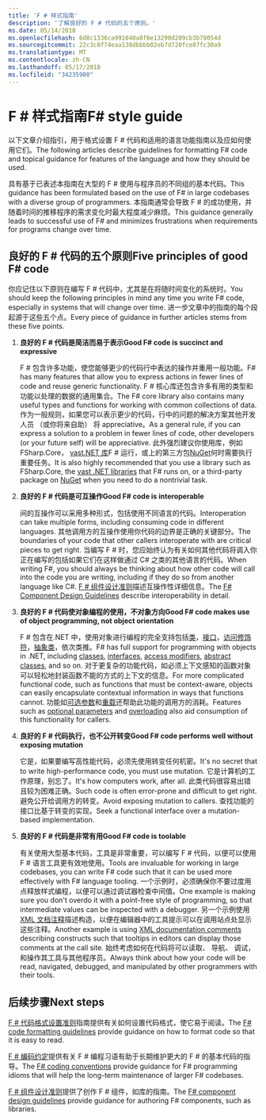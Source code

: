 ```yaml
---
title: 'F # 样式指南'
description: '了解良好的 F # 代码的五个原则。'
ms.date: 05/14/2018
ms.openlocfilehash: 6d8c1336ca991040a8f6e13290d209cb3b70054d
ms.sourcegitcommit: 22c3c8f74eaa138dbbbb02eb7d720fce87fc30a9
ms.translationtype: MT
ms.contentlocale: zh-CN
ms.lasthandoff: 05/17/2018
ms.locfileid: "34235900"
---
```

# <a name="f-style-guide"></a><span data-ttu-id="23ede-103">F # 样式指南</span><span class="sxs-lookup"><span data-stu-id="23ede-103">F# style guide</span></span>

<span data-ttu-id="23ede-104">以下文章介绍指引，用于格式设置 F # 代码和适用的语言功能指南以及应如何使用它们。</span><span class="sxs-lookup"><span data-stu-id="23ede-104">The following articles describe guidelines for formatting F# code and topical guidance for features of the language and how they should be used.</span></span>

<span data-ttu-id="23ede-105">具有基于已表述本指南在大型的 F # 使用与程序员的不同组的基本代码。</span><span class="sxs-lookup"><span data-stu-id="23ede-105">This guidance has been formulated based on the use of F# in large codebases with a diverse group of programmers.</span></span> <span data-ttu-id="23ede-106">本指南通常会导致 F # 的成功使用，并随着时间的推移程序的需求变化时最大程度减少麻烦。</span><span class="sxs-lookup"><span data-stu-id="23ede-106">This guidance generally leads to successful use of F# and minimizes frustrations when requirements for programs change over time.</span></span>

## <a name="five-principles-of-good-f-code"></a><span data-ttu-id="23ede-107">良好的 F # 代码的五个原则</span><span class="sxs-lookup"><span data-stu-id="23ede-107">Five principles of good F# code</span></span>

<span data-ttu-id="23ede-108">你应记住以下原则在编写 F # 代码中，尤其是在将随时间变化的系统时。</span><span class="sxs-lookup"><span data-stu-id="23ede-108">You should keep the following principles in mind any time you write F# code, especially in systems that will change over time.</span></span> <span data-ttu-id="23ede-109">进一步文章中的指南的每个段起源于这些五个点。</span><span class="sxs-lookup"><span data-stu-id="23ede-109">Every piece of guidance in further articles stems from these five points.</span></span>

1. <span data-ttu-id="23ede-110">**良好的 F # 代码是简洁而易于表示**</span><span class="sxs-lookup"><span data-stu-id="23ede-110">**Good F# code is succinct and expressive**</span></span>

    <span data-ttu-id="23ede-111">F # 包含许多功能，使您能够更少的代码行中表达的操作并重用一般功能。</span><span class="sxs-lookup"><span data-stu-id="23ede-111">F# has many features that allow you to express actions in fewer lines of code and reuse generic functionality.</span></span> <span data-ttu-id="23ede-112">F # 核心库还包含许多有用的类型和功能以处理的数据的通用集合。</span><span class="sxs-lookup"><span data-stu-id="23ede-112">The F# core library also contains many useful types and functions for working with common collections of data.</span></span> <span data-ttu-id="23ede-113">作为一般规则，如果您可以表示更少的代码，行中的问题的解决方案其他开发人员 （或你将来自助） 将 appreciative。</span><span class="sxs-lookup"><span data-stu-id="23ede-113">As a general rule, if you can express a solution to a problem in fewer lines of code, other developers (or your future self) will be appreciative.</span></span> <span data-ttu-id="23ede-114">此外强烈建议你使用库，例如 FSharp.Core， [vast.NET 库](https://docs.microsoft.com/dotnet/api/)F # 运行，或上的第三方包[NuGet](https://www.nuget.org/)何时需要执行重要任务。</span><span class="sxs-lookup"><span data-stu-id="23ede-114">It is also highly recommended that you use a library such as FSharp.Core, the [vast .NET libraries](https://docs.microsoft.com/dotnet/api/) that F# runs on, or a third-party package on [NuGet](https://www.nuget.org/) when you need to do a nontrivial task.</span></span>

2. <span data-ttu-id="23ede-115">**良好的 F # 代码是可互操作**</span><span class="sxs-lookup"><span data-stu-id="23ede-115">**Good F# code is interoperable**</span></span>

    <span data-ttu-id="23ede-116">间的互操作可以采用多种形式，包括使用不同语言的代码。</span><span class="sxs-lookup"><span data-stu-id="23ede-116">Interoperation can take multiple forms, including consuming code in different languages.</span></span> <span data-ttu-id="23ede-117">其他调用方的互操作使用你代码的边界是正确的关键部分。</span><span class="sxs-lookup"><span data-stu-id="23ede-117">The boundaries of your code that other callers interoperate with are critical pieces to get right.</span></span> <span data-ttu-id="23ede-118">当编写 F # 时，您应始终认为有关如何其他代码将调入你正在编写的包括如果它们在这样做通过 C# 之类的其他语言的代码。</span><span class="sxs-lookup"><span data-stu-id="23ede-118">When writing F#, you should always be thinking about how other code will call into the code you are writing, including if they do so from another language like C#.</span></span> <span data-ttu-id="23ede-119">[F # 组件设计准则](component-design-guidelines.md)描述互操作性详细信息。</span><span class="sxs-lookup"><span data-stu-id="23ede-119">The [F# Component Design Guidelines](component-design-guidelines.md) describe interoperability in detail.</span></span>

3. <span data-ttu-id="23ede-120">**良好的 F # 代码使对象编程的使用，不对象方向**</span><span class="sxs-lookup"><span data-stu-id="23ede-120">**Good F# code makes use of object programming, not object orientation**</span></span>

    <span data-ttu-id="23ede-121">F # 包含在.NET 中，使用对象进行编程的完全支持包括[类](../language-reference/classes.md)，[接口](../language-reference/interfaces.md)，[访问修饰符](../language-reference/access-control.md)，[抽象类](../language-reference/abstract-classes.md)，依次类推。</span><span class="sxs-lookup"><span data-stu-id="23ede-121">F# has full support for programming with objects in .NET, including [classes](../language-reference/classes.md), [interfaces](../language-reference/interfaces.md), [access modifiers](../language-reference/access-control.md), [abstract classes](../language-reference/abstract-classes.md), and so on.</span></span> <span data-ttu-id="23ede-122">对于更复杂的功能代码，如必须上下文感知的函数对象可以轻松地封装函数不能的方式的上下文的信息。</span><span class="sxs-lookup"><span data-stu-id="23ede-122">For more complicated functional code, such as functions that must be context-aware, objects can easily encapsulate contextual information in ways that functions cannot.</span></span> <span data-ttu-id="23ede-123">功能如[可选参数](../language-reference/members/methods.md#optional-arguments)和[重载](../language-reference/members/methods.md#overloaded-methods)还帮助此功能的调用方的消耗。</span><span class="sxs-lookup"><span data-stu-id="23ede-123">Features such as [optional parameters](../language-reference/members/methods.md#optional-arguments) and [overloading](../language-reference/members/methods.md#overloaded-methods) also aid consumption of this functionality for callers.</span></span>

4. <span data-ttu-id="23ede-124">**良好的 F # 代码执行，也不公开转变**</span><span class="sxs-lookup"><span data-stu-id="23ede-124">**Good F# code performs well without exposing mutation**</span></span>

    <span data-ttu-id="23ede-125">它是，如果要编写高性能代码，必须先使用转变任何机密。</span><span class="sxs-lookup"><span data-stu-id="23ede-125">It's no secret that to write high-performance code, you must use mutation.</span></span> <span data-ttu-id="23ede-126">它是计算机的工作原理，别忘了。</span><span class="sxs-lookup"><span data-stu-id="23ede-126">It's how computers work, after all.</span></span> <span data-ttu-id="23ede-127">此类代码很容易出错且较为困难正确。</span><span class="sxs-lookup"><span data-stu-id="23ede-127">Such code is often error-prone and difficult to get right.</span></span> <span data-ttu-id="23ede-128">避免公开给调用方的转变。</span><span class="sxs-lookup"><span data-stu-id="23ede-128">Avoid exposing mutation to callers.</span></span> <span data-ttu-id="23ede-129">查找功能的接口比基于转变的实现。</span><span class="sxs-lookup"><span data-stu-id="23ede-129">Seek a functional interface over a mutation-based implementation.</span></span>

5. <span data-ttu-id="23ede-130">**良好的 F # 代码是非常有用**</span><span class="sxs-lookup"><span data-stu-id="23ede-130">**Good F# code is toolable**</span></span>

    <span data-ttu-id="23ede-131">有关使用大型基本代码，工具是非常重要，可以编写 F # 代码，以便可以使用 F # 语言工具更有效地使用。</span><span class="sxs-lookup"><span data-stu-id="23ede-131">Tools are invaluable for working in large codebases, you can write F# code such that it can be used more effectively with F# language tooling.</span></span> <span data-ttu-id="23ede-132">一个示例时，必须确保你不要过度用点释放样式编程，以便可以通过调试器检查中间值。</span><span class="sxs-lookup"><span data-stu-id="23ede-132">One example is making sure you don't overdo it with a point-free style of programming, so that intermediate values can be inspected with a debugger.</span></span> <span data-ttu-id="23ede-133">另一个示例使用[XML 文档注释](../language-reference/xml-documentation.md)描述构造，以便在编辑器中的工具提示可以在调用站点处显示这些注释。</span><span class="sxs-lookup"><span data-stu-id="23ede-133">Another example is using [XML documentation comments](../language-reference/xml-documentation.md) describing constructs such that tooltips in editors can display those comments at the call site.</span></span> <span data-ttu-id="23ede-134">始终考虑如何在代码将可以读取、 导航、 调试，和操作其工具与其他程序员。</span><span class="sxs-lookup"><span data-stu-id="23ede-134">Always think about how your code will be read, navigated, debugged, and manipulated by other programmers with their tools.</span></span>

## <a name="next-steps"></a><span data-ttu-id="23ede-135">后续步骤</span><span class="sxs-lookup"><span data-stu-id="23ede-135">Next steps</span></span>

<span data-ttu-id="23ede-136">[F # 代码格式设置准则](formatting.md)指南提供有关如何设置代码格式，使它易于阅读。</span><span class="sxs-lookup"><span data-stu-id="23ede-136">The [F# code formatting guidelines](formatting.md) provide guidance on how to format code so that it is easy to read.</span></span>

<span data-ttu-id="23ede-137">[F # 编码约定](conventions.md)提供有关 F # 编程习语有助于长期维护更大的 F # 的基本代码的指导。</span><span class="sxs-lookup"><span data-stu-id="23ede-137">The [F# coding conventions](conventions.md) provide guidance for F# programming idioms that will help the long-term maintenance of larger F# codebases.</span></span>

<span data-ttu-id="23ede-138">[F # 组件设计准则](component-design-guidelines.md)提供了创作 F # 组件，如库的指南。</span><span class="sxs-lookup"><span data-stu-id="23ede-138">The [F# component design guidelines](component-design-guidelines.md) provide guidance for authoring F# components, such as libraries.</span></span>
